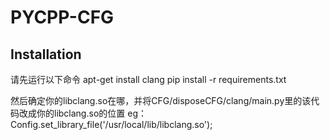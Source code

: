 # PYCPP-CFG

## Installation
请先运行以下命令
apt-get install clang
pip install -r requirements.txt

然后确定你的libclang.so在哪，并将CFG/disposeCFG/clang/main.py里的该代码改成你的libclang.so的位置
eg：Config.set_library_file('/usr/local/lib/libclang.so');

